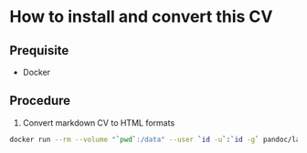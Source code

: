 # How to install and convert this CV

## Prequisite
- Docker

## Procedure

1. Convert markdown CV to HTML formats

```sh
docker run --rm --volume "`pwd`:/data" --user `id -u`:`id -g` pandoc/latex:2.6 README.md > README.html
```
